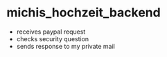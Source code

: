 # michis_hochzeit_backend

- receives paypal request
- checks security question
- sends response to my private mail
